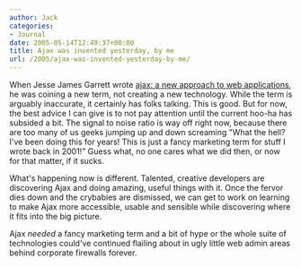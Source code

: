 ```yaml
---
author: Jack
categories:
- Journal
date: 2005-05-14T12:49:37+00:00
title: Ajax was invented yesterday, by me
url: /2005/ajax-was-invented-yesterday-by-me/
---
```


When Jesse James Garrett wrote [ajax: a new approach to web applications][1], he was coining a new term, not creating a new technology. While the term is arguably inaccurate, it certainly has folks talking. This is good. But for now, the best advice I can give is to not pay attention until the current hoo-ha has subsided a bit. The signal to noise ratio is way off right now, because there are too many of us geeks jumping up and down screaming "What the hell? I've been doing this for years! This is just a fancy marketing term for stuff I wrote back in 2001!" Guess what, no one cares what we did then, or now for that matter, if it sucks.

What's happening now is different. Talented, creative developers are discovering Ajax and doing amazing, useful things with it. Once the fervor dies down and the crybabies are dismissed, we can get to work on learning to make Ajax more accessible, usable and sensible while discovering where it fits into the big picture.

Ajax _needed_ a fancy marketing term and a bit of hype or the whole suite of technologies could've continued flailing about in ugly little web admin areas behind corporate firewalls forever.

 [1]: http://www.adaptivepath.com/publications/essays/archives/000385.php